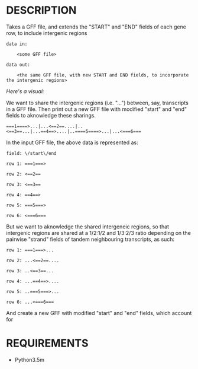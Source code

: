 
# DESCRIPTION

Takes a GFF file, and extends the "START" and "END" fields of each gene row, to include intergenic regions


	data in: 

		<some GFF file>

	data out:

		<the same GFF file, with new START and END fields, to incorporate the intergenic regions>
*Here's a visual:*

We want to share the intergenic regions (i.e. "...") between, say, transcripts in a GFF file. Then print out a new GFF file with modified "start" and "end" fields to aknowledge these sharings. 

`===1====>...|...<==2==....|..<==3==...|...==4==>....|..====5====>...|...<===6===`

In the input GFF file, the above data is represented as:

`field: \/start\/end`

`row 1: ===1===>`

`row 2: <==2==`

`row 3: <==3==`

`row 4: ==4==>`

`row 5: ===5===>`

`row 6: <===6===`

But we want to aknowledge the shared intergeneic regions, so that intergenic regions are shared at a 1/2:1/2 and 1/3:2/3 ratio depending on the pairwise "strand" fields of tandem neighbouring transcripts, as such:

`row 1: ===1===>...`

`row 2: ...<==2==....`

`row 3: ..<==3==...`

`row 4: ...==4==>....`

`row 5: ..===5===>...`

`row 6: ...<===6===`

And create a new GFF with modified "start" and "end" fields, which account for 


# REQUIREMENTS
 - Python3.5m
